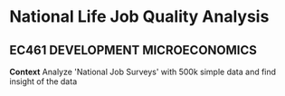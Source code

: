 # National Life Job Quality Analysis
## EC461 DEVELOPMENT MICROECONOMICS

**Context**
Analyze 'National Job Surveys' with 500k simple data and find insight of the data